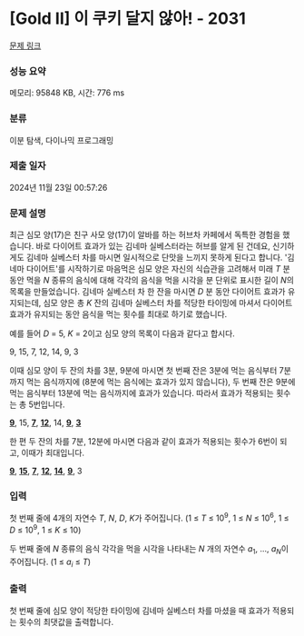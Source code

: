 # [Gold II] 이 쿠키 달지 않아! - 2031 

[문제 링크](https://www.acmicpc.net/problem/2031) 

### 성능 요약

메모리: 95848 KB, 시간: 776 ms

### 분류

이분 탐색, 다이나믹 프로그래밍

### 제출 일자

2024년 11월 23일 00:57:26

### 문제 설명

<p>최근 심모 양(17)은 친구 사모 양(17)이 알바를 하는 허브차 카페에서 독특한 경험을 했습니다. 바로 다이어트 효과가 있는 김네마 실베스터라는 허브를 알게 된 건데요, 신기하게도 김네마 실베스터 차를 마시면 일시적으로 단맛을 느끼지 못하게 된다고 합니다. '김네마 다이어트'를 시작하기로 마음먹은 심모 양은 자신의 식습관을 고려해서 미래 <em>T</em> 분 동안 먹을 <em>N</em> 종류의 음식에 대해 각각의 음식을 먹을 시각을 분 단위로 표시한 길이 <em>N</em>의 목록을 만들었습니다. 김네마 실베스터 차 한 잔을 마시면 <em>D</em> 분 동안 다이어트 효과가 유지되는데, 심모 양은 총 <em>K</em> 잔의 김네마 실베스터 차를 적당한 타이밍에 마셔서 다이어트 효과가 유지되는 동안 음식을 먹는 횟수를 최대로 하기로 했습니다.</p>

<p>예를 들어 <em>D</em> = 5, <em>K</em> = 2이고 심모 양의 목록이 다음과 같다고 합시다.</p>

<p>9, 15, 7, 12, 14, 9, 3</p>

<p>이때 심모 양이 두 잔의 차를 3분, 9분에 마시면 첫 번째 잔은 3분에 먹는 음식부터 7분까지 먹는 음식까지에 (8분에 먹는 음식에는 효과가 있지 않습니다), 두 번째 잔은 9분에 먹는 음식부터 13분에 먹는 음식까지에 효과가 있습니다. 따라서 효과가 적용되는 횟수는 총 5번입니다.</p>

<p><strong><u>9</u></strong>, 15, <u><strong>7</strong></u>, <u><strong>12</strong></u>, 14, <u><strong>9</strong></u>, <u><strong>3</strong></u></p>

<p>한 편 두 잔의 차를 7분, 12분에 마시면 다음과 같이 효과가 적용되는 횟수가 6번이 되고, 이때가 최대입니다.</p>

<p><u><strong>9</strong></u>, <u><strong>15</strong></u>, <u><strong>7</strong></u>, <u><strong>12</strong></u>, <u><strong>14</strong></u>, <u><strong>9</strong></u>, 3</p>

### 입력 

 <p>첫 번째 줄에 4개의 자연수 <em>T</em>, <em>N</em>, <em>D</em>, <em>K</em>가 주어집니다. (1 ≤ <em>T</em> ≤ 10<sup>9</sup>, 1 ≤ <em>N</em> ≤ 10<sup>6</sup>, 1 ≤ <em>D</em> ≤ 10<sup>9</sup>, 1 ≤ <em>K</em> ≤ 10)</p>

<p>두 번째 줄에 <em>N </em>종류의 음식 각각을 먹을 시각을 나타내는 <em>N</em> 개의 자연수 <em>a</em><sub>1</sub>, ..., <em>a</em><sub><em>N</em></sub>이 주어집니다. (1 ≤ <em>a</em><sub><em>i</em></sub> ≤ <em>T</em>)</p>

### 출력 

 <p>첫 번째 줄에 심모 양이 적당한 타이밍에 김네마 실베스터 차를 마셨을 때 효과가 적용되는 횟수의 최댓값을 출력합니다.</p>

